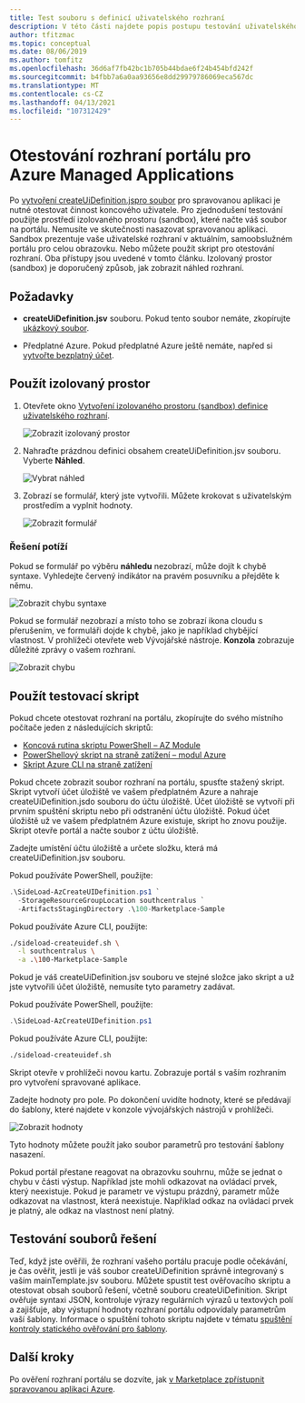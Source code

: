 ```yaml
---
title: Test souboru s definicí uživatelského rozhraní
description: V této části najdete popis postupu testování uživatelského prostředí pro vytvoření spravované aplikace Azure prostřednictvím portálu.
author: tfitzmac
ms.topic: conceptual
ms.date: 08/06/2019
ms.author: tomfitz
ms.openlocfilehash: 36d6af7fb42bc1b705b44bdae6f24b454bfd242f
ms.sourcegitcommit: b4fbb7a6a0aa93656e8dd29979786069eca567dc
ms.translationtype: MT
ms.contentlocale: cs-CZ
ms.lasthandoff: 04/13/2021
ms.locfileid: "107312429"
---
```

# <a name="test-your-portal-interface-for-azure-managed-applications"></a>Otestování rozhraní portálu pro Azure Managed Applications

Po [vytvoření createUiDefinition.jspro soubor](create-uidefinition-overview.md) pro spravovanou aplikaci je nutné otestovat činnost koncového uživatele. Pro zjednodušení testování použijte prostředí izolovaného prostoru (sandbox), které načte váš soubor na portálu. Nemusíte ve skutečnosti nasazovat spravovanou aplikaci. Sandbox prezentuje vaše uživatelské rozhraní v aktuálním, samoobslužném portálu pro celou obrazovku. Nebo můžete použít skript pro otestování rozhraní. Oba přístupy jsou uvedené v tomto článku. Izolovaný prostor (sandbox) je doporučený způsob, jak zobrazit náhled rozhraní.

## <a name="prerequisites"></a>Požadavky

* **createUiDefinition.jsv** souboru. Pokud tento soubor nemáte, zkopírujte [ukázkový soubor](https://github.com/Azure/azure-quickstart-templates/blob/master/demos/100-marketplace-sample/createUiDefinition.json).

* Předplatné Azure. Pokud předplatné Azure ještě nemáte, napřed si [vytvořte bezplatný účet](https://azure.microsoft.com/free/).

## <a name="use-sandbox"></a>Použít izolovaný prostor

1. Otevřete okno [Vytvoření izolovaného prostoru (sandbox) definice uživatelského rozhraní](https://portal.azure.com/?feature.customPortal=false&#blade/Microsoft_Azure_CreateUIDef/SandboxBlade).

   ![Zobrazit izolovaný prostor](./media/test-createuidefinition/show-sandbox.png)

1. Nahraďte prázdnou definici obsahem createUiDefinition.jsv souboru. Vyberte **Náhled**.

   ![Vybrat náhled](./media/test-createuidefinition/select-preview.png)

1. Zobrazí se formulář, který jste vytvořili. Můžete krokovat s uživatelským prostředím a vyplnit hodnoty.

   ![Zobrazit formulář](./media/test-createuidefinition/show-ui-form.png)

### <a name="troubleshooting"></a>Řešení potíží

Pokud se formulář po výběru **náhledu** nezobrazí, může dojít k chybě syntaxe. Vyhledejte červený indikátor na pravém posuvníku a přejděte k němu.

![Zobrazit chybu syntaxe](./media/test-createuidefinition/show-syntax-error.png)

Pokud se formulář nezobrazí a místo toho se zobrazí ikona cloudu s přerušením, ve formuláři dojde k chybě, jako je například chybějící vlastnost. V prohlížeči otevřete web Vývojářské nástroje. **Konzola** zobrazuje důležité zprávy o vašem rozhraní.

![Zobrazit chybu](./media/test-createuidefinition/show-error.png)

## <a name="use-test-script"></a>Použít testovací skript

Pokud chcete otestovat rozhraní na portálu, zkopírujte do svého místního počítače jeden z následujících skriptů:

* [Koncová rutina skriptu PowerShell – AZ Module](https://github.com/Azure/azure-quickstart-templates/blob/master/SideLoad-AzCreateUIDefinition.ps1)
* [PowerShellový skript na straně zatížení – modul Azure](https://github.com/Azure/azure-quickstart-templates/blob/master/SideLoad-CreateUIDefinition.ps1)
* [Skript Azure CLI na straně zatížení](https://github.com/Azure/azure-quickstart-templates/blob/master/sideload-createuidef.sh)

Pokud chcete zobrazit soubor rozhraní na portálu, spusťte stažený skript. Skript vytvoří účet úložiště ve vašem předplatném Azure a nahraje createUiDefinition.jsdo souboru do účtu úložiště. Účet úložiště se vytvoří při prvním spuštění skriptu nebo při odstranění účtu úložiště. Pokud účet úložiště už ve vašem předplatném Azure existuje, skript ho znovu použije. Skript otevře portál a načte soubor z účtu úložiště.

Zadejte umístění účtu úložiště a určete složku, která má createUiDefinition.jsv souboru.

Pokud používáte PowerShell, použijte:

```powershell
.\SideLoad-AzCreateUIDefinition.ps1 `
  -StorageResourceGroupLocation southcentralus `
  -ArtifactsStagingDirectory .\100-Marketplace-Sample
```

Pokud používáte Azure CLI, použijte:

```bash
./sideload-createuidef.sh \
  -l southcentralus \
  -a .\100-Marketplace-Sample
```

Pokud je váš createUiDefinition.jsv souboru ve stejné složce jako skript a už jste vytvořili účet úložiště, nemusíte tyto parametry zadávat.

Pokud používáte PowerShell, použijte:

```powershell
.\SideLoad-AzCreateUIDefinition.ps1
```

Pokud používáte Azure CLI, použijte:

```bash
./sideload-createuidef.sh
```

Skript otevře v prohlížeči novou kartu. Zobrazuje portál s vaším rozhraním pro vytvoření spravované aplikace.

Zadejte hodnoty pro pole. Po dokončení uvidíte hodnoty, které se předávají do šablony, které najdete v konzole vývojářských nástrojů v prohlížeči.

![Zobrazit hodnoty](./media/test-createuidefinition/show-json.png)

Tyto hodnoty můžete použít jako soubor parametrů pro testování šablony nasazení.

Pokud portál přestane reagovat na obrazovku souhrnu, může se jednat o chybu v části výstup. Například jste mohli odkazovat na ovládací prvek, který neexistuje. Pokud je parametr ve výstupu prázdný, parametr může odkazovat na vlastnost, která neexistuje. Například odkaz na ovládací prvek je platný, ale odkaz na vlastnost není platný.

## <a name="test-your-solution-files"></a>Testování souborů řešení

Teď, když jste ověřili, že rozhraní vašeho portálu pracuje podle očekávání, je čas ověřit, jestli je váš soubor createUiDefinition správně integrovaný s vaším mainTemplate.jsv souboru. Můžete spustit test ověřovacího skriptu a otestovat obsah souborů řešení, včetně souboru createUiDefinition. Skript ověřuje syntaxi JSON, kontroluje výrazy regulárních výrazů u textových polí a zajišťuje, aby výstupní hodnoty rozhraní portálu odpovídaly parametrům vaší šablony. Informace o spuštění tohoto skriptu najdete v tématu [spuštění kontroly statického ověřování pro šablony](https://github.com/Azure/azure-quickstart-templates/tree/master/test).

## <a name="next-steps"></a>Další kroky

Po ověření rozhraní portálu se dozvíte, jak [v Marketplace zpřístupnit spravovanou aplikaci Azure](../../marketplace/create-new-azure-apps-offer.md).
